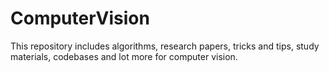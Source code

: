 # ComputerVision
This repository includes algorithms, research papers, tricks and tips, study materials, codebases and lot more for computer vision.
